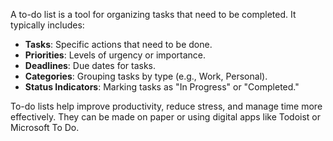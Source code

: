 A to-do list is a tool for organizing tasks that need to be completed. It typically includes:

- **Tasks**: Specific actions that need to be done.
- **Priorities**: Levels of urgency or importance.
- **Deadlines**: Due dates for tasks.
- **Categories**: Grouping tasks by type (e.g., Work, Personal).
- **Status Indicators**: Marking tasks as "In Progress" or "Completed."
  
To-do lists help improve productivity, reduce stress, and manage time more effectively. They can be made on paper or using digital apps like Todoist or Microsoft To Do.
